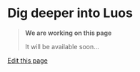 # Dig deeper into Luos

> **We are working on this page**
> 
> It will be available soon...

<div class="cust_edit_page"><a href="https://{{gh_path}}/pages/more_information/dig-deeper.md">Edit this page</a></div>

